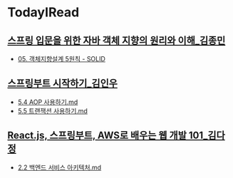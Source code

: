 # TodayIRead

## [스프링 입문을 위한 자바 객체 지향의 원리와 이해_김종민](http://aladin.kr/p/p6NDi)
* [05. 객체지향설계 5원칙 - SOLID](https://github.com/korshorthaircat/TodayIRead/blob/main/%EC%8A%A4%ED%94%84%EB%A7%81%20%EC%9E%85%EB%AC%B8%EC%9D%84%20%EC%9C%84%ED%95%9C%20%EC%9E%90%EB%B0%94%20%EA%B0%9D%EC%B2%B4%EC%A7%80%ED%96%A5%EC%9D%98%20%EC%9B%90%EB%A6%AC%EC%99%80%20%EC%9D%B4%ED%95%B4/%EB%B6%80%EB%A1%9DB.%EC%9E%90%EB%B0%948%20%EB%9E%8C%EB%8B%A4%EC%99%80%20%EC%9D%B8%ED%84%B0%ED%8E%98%EC%9D%B4%EC%8A%A4%20%EC%8A%A4%ED%8E%99%20%EB%B3%80%ED%99%94.md)

## [스프링부트 시작하기_김인우](http://aladin.kr/p/TedbB)
* [5.4 AOP 사용하기.md](https://github.com/korshorthaircat/TodayIRead/blob/main/%EC%8A%A4%ED%94%84%EB%A7%81%20%EB%B6%80%ED%8A%B8%20%EC%8B%9C%EC%9E%91%ED%95%98%EA%B8%B0/5.4%20AOP%20%EC%82%AC%EC%9A%A9%ED%95%98%EA%B8%B0.md)
* [5.5 트랜잭션 사용하기.md](https://github.com/korshorthaircat/TodayIRead/blob/main/%EC%8A%A4%ED%94%84%EB%A7%81%20%EB%B6%80%ED%8A%B8%20%EC%8B%9C%EC%9E%91%ED%95%98%EA%B8%B0/5.5%20%ED%8A%B8%EB%9E%9C%EC%9E%AD%EC%85%98%20%EC%A0%81%EC%9A%A9%ED%95%98%EA%B8%B0.md)


## [React.js, 스프링부트, AWS로 배우는 웹 개발 101_김다정](http://aladin.kr/p/mfwgZ)
* [2.2 백엔드 서비스 아키텍처.md](https://github.com/korshorthaircat/TodayIRead/blob/main/React.js%2C%20%EC%8A%A4%ED%94%84%EB%A7%81%EB%B6%80%ED%8A%B8%2C%20AWS%EB%A1%9C%20%EB%B0%B0%EC%9A%B0%EB%8A%94%20%EC%9B%B9%20%EA%B0%9C%EB%B0%9C%20101/2.2%20%EB%B0%B1%EC%97%94%EB%93%9C%20%EC%84%9C%EB%B9%84%EC%8A%A4%20%EC%95%84%ED%82%A4%ED%85%8D%EC%B2%98.md)

